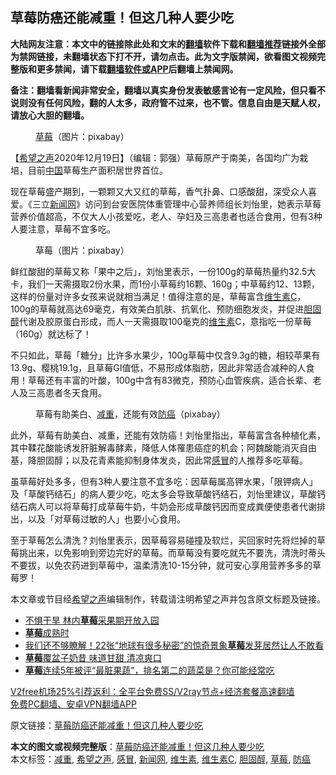  <h2>草莓防癌还能减重！但这几种人要少吃</h2> <p class="notice"><b>大陆网友注意：本文中的链接除此处和文末的<a href="https://github.com/bannedbook/fanqiang" >翻墙</a>软件下载和<a href="https://github.com/killgcd/justmysocks/blob/master/README.md">翻墙推荐</a>链接外全部为禁网链接，未翻墙状态下打不开，请勿点击。此为文字版禁闻，欲看图文视频完整版和更多禁闻，请下载<a href="https://github.com/bannedbook/fanqiang">翻墙软件或APP</a>后翻墙上禁闻网。</p><p>备注：翻墙看新闻非常安全，翻墙以真实身份发表敏感言论有一定风险，但只看不说则没有任何风险，翻的人太多，政府管不过来，也不管。信息自由是天赋人权，请放心大胆的翻墙。</b></p>  <div class="entry"> <figure><figcaption><a href="https://www.bannedbook.org/bnews/tag/%e8%8d%89%e8%8e%93/" class="st_tag internal_tag" rel="tag" title="标签 草莓 下的日志">草莓</a>（图片：pixabay）</figcaption></figure> <p>【<span class='wp_keywordlink_affiliate'><a href="https://www.soundofhope.org" title="希望之声" target="_blank">希望之声</a></span>2020年12月19日】（编辑：郭强）草莓原产于南美，各国均广为栽培，目前<span class='wp_keywordlink_affiliate'><a href="https://www.bannedbook.org/" title="中国" target="_blank">中国</a></span>草莓生产面积居世界首位。</p> <p>现在草莓盛产期到，一颗颗又大又红的草莓，香气扑鼻、口感酸甜，深受众人喜爱。《三立<span class='wp_keywordlink_affiliate'><a href="https://www.bannedbook.org/" title="新闻网">新闻网</a></span>》访问到台安医院体重管理中心营养师组长刘怡里，她表示草莓营养价值超高，不仅大人小孩爱吃，老人、孕妇及三高患者也适合食用，但有3种人要注意，草莓不宜多吃。</p> <figure><figcaption>草莓（图片：pixabay）</figcaption></figure> <p>鲜红酸甜的草莓又称「果中之后」，刘怡里表示，一份100g的草莓热量约32.5大卡，我们一天需摄取2份水果，而1份小草莓约16颗、160g；中草莓约12、13颗，这样的份量对许多女孩来说就相当满足！值得注意的是，草莓富含<a href="https://www.bannedbook.org/bnews/tag/%E7%BB%B4%E7%94%9F%E7%B4%A0C/" class="st_tag internal_tag" rel="tag" title="标签 维生素C 下的日志">维生素C</a>，100g的草莓就高达69毫克，有效美白肌肤、抗氧化、预防细胞发炎，并促进<a href="https://www.bannedbook.org/bnews/tag/%e8%83%86%e5%9b%ba%e9%86%87/" class="st_tag internal_tag" rel="tag" title="标签 胆固醇 下的日志">胆固醇</a>代谢及胶原蛋白形成，而人一天需摄取100毫克的<a href="https://www.bannedbook.org/bnews/tag/%E7%BB%B4%E7%94%9F%E7%B4%A0/" class="st_tag internal_tag" rel="tag" title="标签 维生素 下的日志">维生素</a>C，意指吃一份草莓（160g）就达标了！</p>  <p>不只如此，草莓「糖分」比许多水果少，100g草莓中仅含9.3g的糖，相较苹果有13.9g、樱桃19.1g，且草莓GI值低，不易形成体脂肪，因此非常适合减种的人食用！草莓还有丰富的叶酸，100g中含有83微克，预防心血管疾病，适合长辈、老人及三高患者冬天食用。</p> <figure><figcaption>草莓有助美白、<a href="https://www.bannedbook.org/bnews/tag/%E5%87%8F%E9%87%8D/" class="st_tag internal_tag" rel="tag" title="标签 减重 下的日志">减重</a>，还能有效<a href="https://www.bannedbook.org/bnews/tag/%E9%98%B2%E7%99%8C/" class="st_tag internal_tag" rel="tag" title="标签 防癌 下的日志">防癌</a>（pixabay）</figcaption></figure> <p>此外，草莓有助美白、减重，还能有效防癌！刘怡里指出，草莓富含各种植化素，其中鞣花酸能诱发肝脏解毒酵素，降低人体罹患癌症的机会；阿魏酸能消灭自由基，降胆固醇；以及花青素能抑制身体发炎，因此常<a href="https://www.bannedbook.org/bnews/tag/%E6%84%9F%E5%86%92/" class="st_tag internal_tag" rel="tag" title="标签 感冒 下的日志">感冒</a>的人推荐多吃草莓。</p> <p>虽草莓好处多多，但有3种人要注意不宜多吃：因草莓属高钾水果，「限钾病人」及「草酸钙结石」的病人要少吃，吃太多会导致草酸钙结石，刘怡里建议，草酸钙结石病人可以将草莓打成草莓牛奶，牛奶会形成草酸钙因而变成粪便使患者代谢排出，以及「对草莓过敏的人」也要小心食用。</p>  <p>至于草莓怎么清洗？刘怡里表示，因草莓容易碰撞及软烂，买回家时先将烂掉的草莓挑出来，以免影响到旁边完好的草莓。而草莓没有要吃就先不要洗，清洗时蒂头不要拔，以免农药进到草莓中，温柔清洗10-15分钟，就可安心享用营养多多的草莓罗！</p> <p>本文章或节目经<a href="https://www.bannedbook.org/bnews/tag/%e5%b8%8c%e6%9c%9b%e4%b9%8b%e5%a3%b0/" class="st_tag internal_tag" rel="tag" title="标签 希望之声 下的日志">希望之声</a>编辑制作，转载请注明希望之声并包含原文标题及链接。</p> <ul class='op-related-articles' title='相关阅读'> <li><a href='https://www.bannedbook.org/bnews/taiwannews/20201219/1450740.html' target='_blank'>不惧干旱 林内<b>草莓</b>采果期开放入园</a></li> <li><a href='https://www.bannedbook.org/bnews/ssgc/20201210/1445445.html' target='_blank'><b>草莓</b>成熟时</a></li> <li><a href='https://www.bannedbook.org/bnews/funmedia/20201101/1423793.html' target='_blank'>我们还不够瞭解！22张“地球有很多秘密”的惊奇景象<b>草莓</b>发芽居然让人不敢看</a></li> <li><a href='https://www.bannedbook.org/bnews/comments/20200526/1334320.html' target='_blank'><b>草莓</b>覆盆子奶昔 味道甘甜 清凉爽口</a></li> <li><a href='https://www.bannedbook.org/bnews/comments/20200525/1334062.html' target='_blank'><b>草莓</b>连续5年被评“最脏果蔬”，排名第二的蔬菜是？你可能经常吃</a></li> </ul> <p class="texttj"> <a href="https://github.com/bannedbook/fanqiang/wiki/V2ray%E6%9C%BA%E5%9C%BA" target="_blank">V2free机场25%引荐返利：全平台免费SS/V2ray节点+经济套餐高速翻墙</a><br/> <a href="https://github.com/bannedbook/fanqiang/wiki/%E7%A6%81%E9%97%BB%E7%BD%91%E5%AE%89%E5%8D%93%E7%BF%BB%E5%A2%99%E6%96%B0%E9%97%BBAPP" target="_blank">免费PC翻墙、安卓VPN翻墙APP</a></p><p>原文链接：<a class="src_link"  href="https://www.soundofhope.org/post/451489" target="_blank">草莓防癌还能减重！但这几种人要少吃</a></p> <a name='sharetosocial'></a>       <div><b>本文的图文或视频完整版</b>：<a href='https://www.bannedbook.org/bnews/comments/20201220/1451305.html'>草莓防癌还能减重！但这几种人要少吃</a></div>  </div><!--END ENTRY--> <div class="postfooter"> <div>本文标签：<a href="https://www.bannedbook.org/bnews/tag/%E5%87%8F%E9%87%8D/" rel="tag">减重</a>, <a href="https://www.bannedbook.org/bnews/tag/%e5%b8%8c%e6%9c%9b%e4%b9%8b%e5%a3%b0/" rel="tag">希望之声</a>, <a href="https://www.bannedbook.org/bnews/tag/%E6%84%9F%E5%86%92/" rel="tag">感冒</a>, <a href="https://www.bannedbook.org/bnews/tag/%E6%96%B0%E9%97%BB%E7%BD%91/" rel="tag">新闻网</a>, <a href="https://www.bannedbook.org/bnews/tag/%E7%BB%B4%E7%94%9F%E7%B4%A0/" rel="tag">维生素</a>, <a href="https://www.bannedbook.org/bnews/tag/%E7%BB%B4%E7%94%9F%E7%B4%A0C/" rel="tag">维生素C</a>, <a href="https://www.bannedbook.org/bnews/tag/%e8%83%86%e5%9b%ba%e9%86%87/" rel="tag">胆固醇</a>, <a href="https://www.bannedbook.org/bnews/tag/%e8%8d%89%e8%8e%93/" rel="tag">草莓</a>, <a href="https://www.bannedbook.org/bnews/tag/%E9%98%B2%E7%99%8C/" rel="tag">防癌</a></div>  </div><!--END POSTFOOTER--> 